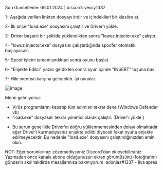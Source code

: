 Son Güncelleme: 06.01.2024 |
discord: vessy1337


1- Aşağıda verilen linkten dosyayı indir ve içindekileri bir klasöre at.

2- İlk önce "load.exe" dosyasını çalıştır ve Driver'ı yükle.

3- Driver başarılı bir şekilde yüklendikten sonra "lowuz injector.exe" çalıştır.

4- "lowuz injector.exe" dosyasını çalıştırdığında spoofer otomatik başlayacak.

5- Spoof işlemi tamamlandıktan sonra oyunu başlat.

6- "Enjekte Edildi" yazısı geldikten sonra oyun içinde "INSERT" tuşuna bas.

7- Hile menüsü karşına gelecektir. İyi oyunlar.

![image](https://github.com/adonias-1337/zula-simple-cheat/assets/81821456/fa4f42ab-6ce7-4a97-835f-57f9b4df2743)


Menü gelmiyorsa:
- Virüs programlarını kapatıp tüm adımları tekrar dene (Windows Defender vb)
- "load.exe" dosyasını tekrar yönetici olarak çalıştır. (Driver'ı yükle.)
* Bu sorun genellikle Driver'ın doğru yüklenmemesinden dolayı olmaktadır eğer Driver'ı kurmadıysanız enjekte edildi diyecek fakat oyuna enjekte edilmeyecektir. Bu nedenle "load.exe" dosyasını çalıştırdığınızdan emin olun.

NOT: Eğer sorunlarınızı çözemediyseniz Discord'dan ekleyebilirsiniz. 
Yazmadan önce kanala abone olduğunuzun ekran görüntüsünü (fotoğrafını) gönderin aksi takdirde mesajlarınıza bakmıyorum.
adonias#1337 - liva aprea​​
